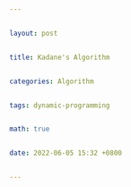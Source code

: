 ```yaml
---


layout: post


title: Kadane's Algorithm


categories: Algorithm


tags: dynamic-programming


math: true


date: 2022-06-05 15:32 +0800


---
```


